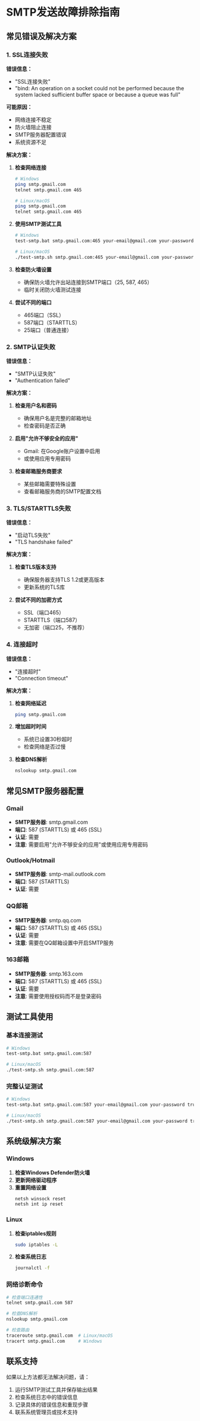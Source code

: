 # SMTP发送故障排除指南

## 常见错误及解决方案

### 1. SSL连接失败

**错误信息：**
- "SSL连接失败"
- "bind: An operation on a socket could not be performed because the system lacked sufficient buffer space or because a queue was full"

**可能原因：**
- 网络连接不稳定
- 防火墙阻止连接
- SMTP服务器配置错误
- 系统资源不足

**解决方案：**
1. **检查网络连接**
   ```bash
   # Windows
   ping smtp.gmail.com
   telnet smtp.gmail.com 465
   
   # Linux/macOS
   ping smtp.gmail.com
   telnet smtp.gmail.com 465
   ```

2. **使用SMTP测试工具**
   ```bash
   # Windows
   test-smtp.bat smtp.gmail.com:465 your-email@gmail.com your-password true
   
   # Linux/macOS
   ./test-smtp.sh smtp.gmail.com:465 your-email@gmail.com your-password true
   ```

3. **检查防火墙设置**
   - 确保防火墙允许出站连接到SMTP端口（25, 587, 465）
   - 临时关闭防火墙测试连接

4. **尝试不同的端口**
   - 465端口（SSL）
   - 587端口（STARTTLS）
   - 25端口（普通连接）

### 2. SMTP认证失败

**错误信息：**
- "SMTP认证失败"
- "Authentication failed"

**解决方案：**
1. **检查用户名和密码**
   - 确保用户名是完整的邮箱地址
   - 检查密码是否正确

2. **启用"允许不够安全的应用"**
   - Gmail: 在Google账户设置中启用
   - 或使用应用专用密码

3. **检查邮箱服务商要求**
   - 某些邮箱需要特殊设置
   - 查看邮箱服务商的SMTP配置文档

### 3. TLS/STARTTLS失败

**错误信息：**
- "启动TLS失败"
- "TLS handshake failed"

**解决方案：**
1. **检查TLS版本支持**
   - 确保服务器支持TLS 1.2或更高版本
   - 更新系统的TLS库

2. **尝试不同的加密方式**
   - SSL（端口465）
   - STARTTLS（端口587）
   - 无加密（端口25，不推荐）

### 4. 连接超时

**错误信息：**
- "连接超时"
- "Connection timeout"

**解决方案：**
1. **检查网络延迟**
   ```bash
   ping smtp.gmail.com
   ```

2. **增加超时时间**
   - 系统已设置30秒超时
   - 检查网络是否过慢

3. **检查DNS解析**
   ```bash
   nslookup smtp.gmail.com
   ```

## 常见SMTP服务器配置

### Gmail
- **SMTP服务器**: smtp.gmail.com
- **端口**: 587 (STARTTLS) 或 465 (SSL)
- **认证**: 需要
- **注意**: 需要启用"允许不够安全的应用"或使用应用专用密码

### Outlook/Hotmail
- **SMTP服务器**: smtp-mail.outlook.com
- **端口**: 587 (STARTTLS)
- **认证**: 需要

### QQ邮箱
- **SMTP服务器**: smtp.qq.com
- **端口**: 587 (STARTTLS) 或 465 (SSL)
- **认证**: 需要
- **注意**: 需要在QQ邮箱设置中开启SMTP服务

### 163邮箱
- **SMTP服务器**: smtp.163.com
- **端口**: 587 (STARTTLS) 或 465 (SSL)
- **认证**: 需要
- **注意**: 需要使用授权码而不是登录密码

## 测试工具使用

### 基本连接测试
```bash
# Windows
test-smtp.bat smtp.gmail.com:587

# Linux/macOS
./test-smtp.sh smtp.gmail.com:587
```

### 完整认证测试
```bash
# Windows
test-smtp.bat smtp.gmail.com:587 your-email@gmail.com your-password true

# Linux/macOS
./test-smtp.sh smtp.gmail.com:587 your-email@gmail.com your-password true
```

## 系统级解决方案

### Windows
1. **检查Windows Defender防火墙**
2. **更新网络驱动程序**
3. **重置网络设置**
   ```cmd
   netsh winsock reset
   netsh int ip reset
   ```

### Linux
1. **检查iptables规则**
   ```bash
   sudo iptables -L
   ```
2. **检查系统日志**
   ```bash
   journalctl -f
   ```

### 网络诊断命令

```bash
# 检查端口连通性
telnet smtp.gmail.com 587

# 检查DNS解析
nslookup smtp.gmail.com

# 检查路由
traceroute smtp.gmail.com  # Linux/macOS
tracert smtp.gmail.com     # Windows
```

## 联系支持

如果以上方法都无法解决问题，请：

1. 运行SMTP测试工具并保存输出结果
2. 检查系统日志中的错误信息
3. 记录具体的错误信息和重现步骤
4. 联系系统管理员或技术支持
